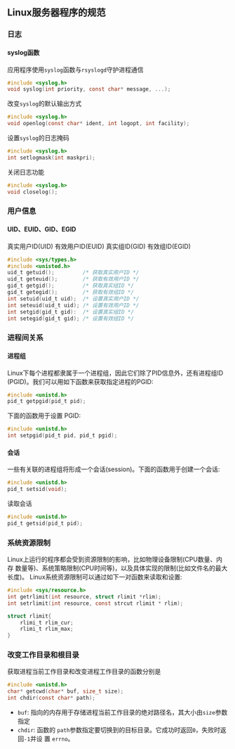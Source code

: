 ## Linux服务器程序的规范

### 日志
#### syslog函数
应用程序使用`syslog`函数与`rsyslogd`守护进程通信
```c
#include <syslog.h>
void syslog(int priority, const char* message, ...);
```
改变`syslog`的默认输出方式
```c
#include <syslog.h>
void openlog(const char* ident, int logopt, int facility);
```
设置`syslog`的日志掩码
```c
#include <syslog.h>
int setlogmask(int maskpri);
```
关闭日志功能
```c
#include <syslog.h>
void closelog();
```

### 用户信息
#### UID、EUID、GID、EGID
真实用户ID(UID) 有效用户ID(EUID) 真实组ID(GID) 有效组ID(EGID)
```c
#include <sys/types.h>
#include <unisted.h>
uid_t getuid();         /* 获取真实用户ID */
uid_t geteuid();        /* 获取有效用户ID */
gid_t getgid();         /* 获取真实组ID */
gid_t getegid();        /* 获取有效组ID */
int setuid(uid_t uid);  /* 设置真实用户ID */
int seteuid(uid_t uid); /* 设置有效用户ID */
int setgid(gid_t gid):  /* 设置真实组ID */
int setegid(gid_t gid); /* 设置有效组ID */
```

### 进程间关系
#### 进程组
Linux下每个进程都隶属于一个进程组，因此它们除了PID信息外，还有进程组ID
(PGID)。我们可以用如下函数来获取指定进程的PGID:
```c
#include <unistd.h>
pid_t getpgid(pid_t pid);
```

下面的函数用于设置 PGID:
```c
#include <unistd.h>
int setpgid(pid_t pid, pid_t pgid);
```

#### 会话
一些有关联的进程组将形成一个会话(session)。下面的函数用于创建一个会话:
```c
#include <unistd.h>
pid_t setsid(void);
```
读取会话
```c
#include <unistd.h>
pid_t getsid(pid_t pid);
```

### 系统资源限制
Linux上运行的程序都会受到资源限制的影响，比如物理设备限制(CPU数量、内存
数量等)、系统策略限制(CPU时间等)，以及具体实现的限制(比如文件名的最大长度)。
Linux系统资源限制可以通过如下一对函数来读取和设置:
```c
#include <sys/resource.h>
int getrlimit(int resource, struct rlimit *rlim);
int setrlimit(int resource, const strcut rlimit * rlim);

struct rlimit{
    rlimi_t rlim_cur;
    rlimi_t rlim_max;
}
```

### 改变工作目录和根目录
获取进程当前工作目录和改变进程工作目录的函数分别是
```c
#include <unistd.h>
char* getcwd(char* buf, size_t size);
int chdir(const char* path);
```
- `buf`: 指向的内存用于存储进程当前工作目录的绝对路径名，其大小由`size`参数指定
- `chdir`: 函数的 `path`参数指定要切换到的目标目录。它成功时返回`0`，失败时返回`-1`并设
置 `errno`。
